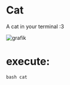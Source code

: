 # Cat
A cat in your terminal :3

![grafik](https://user-images.githubusercontent.com/57876954/169335990-2ab4eb1a-45d6-49a2-96c6-c5e50b5d35a8.png)


# execute:
`bash cat`
